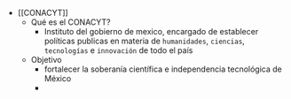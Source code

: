 - [[CONACYT]]
	- Qué es el CONACYT?
		- Instituto del gobierno de mexico, encargado de establecer políticas publicas en materia de `humanidades`, `ciencias`, `tecnologías` e `innovación` de todo el país
	- Objetivo
		- fortalecer la soberanía científica e independencia tecnológica de México
		-